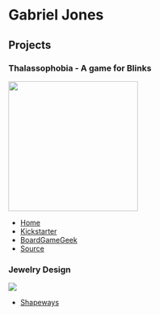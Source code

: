 # Gabriel Jones

## Projects

### Thalassophobia - A game for Blinks
<img src="https://cdn.shopify.com/s/files/1/2127/8629/t/16/assets/Thalassophobia-1602880192084.png" height="256"/>

- [Home](https://move38.com/pages/thalassophobia)
- [Kickstarter](https://www.kickstarter.com/projects/move38/blinks-smart-board-game-system-epic-adventure-expansion)
- [BoardGameGeek](https://boardgamegeek.com/boardgame/323026/thalassophobia)
- [Source](https://github.com/Move38/Thalassophobia/blob/master/Thalassophobia.ino)

### Jewelry Design
<img src="https://images4.sw-cdn.net/product/picture/710x528_19051893_11121617_1496674042.jpg"/>

 - [Shapeways](https://www.shapeways.com/shops/aethyr)

<!--
**gabrieljones/gabrieljones** is a ✨ _special_ ✨ repository because its `README.md` (this file) appears on your GitHub profile.

Here are some ideas to get you started:

- 🔭 I’m currently working on ...
- 🌱 I’m currently learning ...
- 👯 I’m looking to collaborate on ...
- 🤔 I’m looking for help with ...
- 💬 Ask me about ...
- 📫 How to reach me: ...
- 😄 Pronouns: ...
- ⚡ Fun fact: ...
-->
